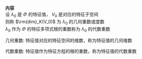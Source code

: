 **内容**  
设 $\lambda_0$ 是 $\Phi$ 的特征值， $V_0$ 是对应的特征子空间  
则称 $\rm{dim}_K(V_0)$ 为 $\lambda_0$ 的几何重数或度数  
$\lambda_0$ 作为 $\Phi$ 的特征多项式根的重数称为 $\lambda_0$ 的代数重数  
  
几何重数: 特征值对应的特征空间的维数，称为特征值的几何维数  
  
代数重数: 特征值作为特征方程的根的重数，称为特征值的代数重数  
